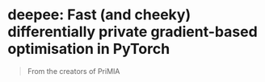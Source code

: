 # deepee: Fast (and cheeky) differentially private gradient-based optimisation in PyTorch

> From the creators of PriMIA


